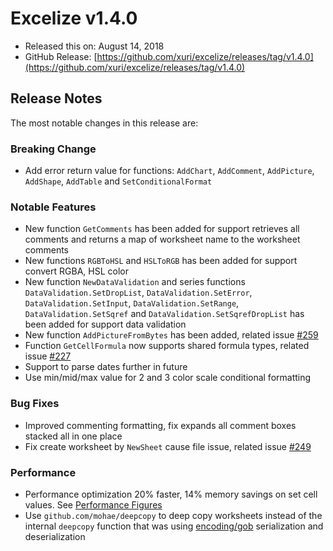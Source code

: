 # Excelize v1.4.0

* Released this on: August 14, 2018
* GitHub Release: [https://github.com/xuri/excelize/releases/tag/v1.4.0](https://github.com/xuri/excelize/releases/tag/v1.4.0)

## Release Notes

The most notable changes in this release are:

### Breaking Change

* Add error return value for functions: `AddChart`, `AddComment`, `AddPicture`, `AddShape`, `AddTable` and `SetConditionalFormat`

### Notable Features

* New function `GetComments` has been added for support retrieves all comments and returns a map of worksheet name to the worksheet comments
* New functions `RGBToHSL` and `HSLToRGB` has been added for support convert RGBA, HSL color
* New function `NewDataValidation` and series functions `DataValidation.SetDropList`, `DataValidation.SetError`, `DataValidation.SetInput`, `DataValidation.SetRange`, `DataValidation.SetSqref` and `DataValidation.SetSqrefDropList` has been added for support data validation
* New function `AddPictureFromBytes` has been added, related issue [#259](https://github.com/xuri/excelize/issues/259)
* Function `GetCellFormula` now supports shared formula types, related issue [#227](https://github.com/xuri/excelize/issues/227)
* Support to parse dates further in future
* Use min/mid/max value for 2 and 3 color scale conditional formatting

### Bug Fixes

* Improved commenting formatting, fix expands all comment boxes stacked all in one place
* Fix create worksheet by `NewSheet` cause file issue, related issue [#249](https://github.com/xuri/excelize/issues/249)

### Performance

* Performance optimization 20% faster, 14% memory savings on set cell values. See [Performance Figures](https://github.com/xuri/excelize/wiki#performance-figures)
* Use `github.com/mohae/deepcopy` to deep copy worksheets instead of the internal `deepcopy` function that was using [encoding/gob](https://go.dev/blog/gob) serialization and deserialization

